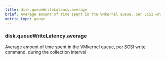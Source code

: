 ```yaml
---
title: disk.queueWriteLatency.average
brief: Average amount of time spent in the VMkernel queue, per SCSI write command, during the collection interval
metric_type: gauge
---
```

### disk.queueWriteLatency.average

Average amount of time spent in the VMkernel queue, per SCSI write command, during the collection interval